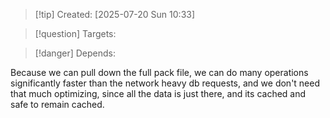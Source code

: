 
>[!tip] Created: [2025-07-20 Sun 10:33]

>[!question] Targets: 

>[!danger] Depends: 

Because we can pull down the full pack file, we can do many operations significantly faster than the network heavy db requests, and we don't need that much optimizing, since all the data is just there, and its cached and safe to remain cached.